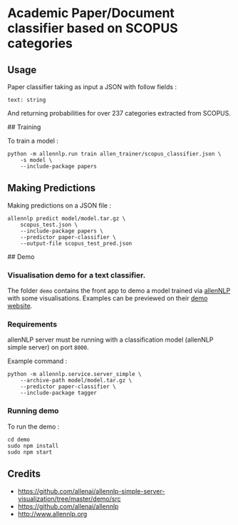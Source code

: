 # Academic Paper/Document classifier based on SCOPUS categories

## Usage
Paper classifier taking as input a JSON with follow fields :

```
text: string
```

And returning probabilities for over 237 categories extracted from SCOPUS.

## Training

To train a model :

```
python -m allennlp.run train allen_trainer/scopus_classifier.json \
    -s model \
    --include-package papers
```

## Making Predictions

Making predictions on a JSON file :

```
allennlp predict model/model.tar.gz \
    scopus_test.json \
    --include-package papers \
    --predictor paper-classifier \
    --output-file scopus_test_pred.json
```

## Demo

### Visualisation demo for a text classifier.
The folder `demo` contains the front app to demo a model trained via [allenNLP](allennlp.org) with some visualisations. Examples can be previewed on their [demo website](demo.allennlp.org/).
### Requirements

allenNLP server must be running with a classification model (allenNLP simple server) on port `8000`.

Example command :

```
python -m allennlp.service.server_simple \
    --archive-path model/model.tar.gz \
    --predictor paper-classifier \
    --include-package tagger 
```

### Running demo

To run the demo :

```
cd demo
sudo npm install
sudo npm start
```
## Credits

- https://github.com/allenai/allennlp-simple-server-visualization/tree/master/demo/src
- https://github.com/allenai/allennlp
- http://www.allennlp.org
